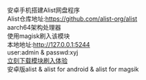 安卓手机搭建Alist网盘程序<br>
Alist仓库地址:https://github.com/alist-org/alist<br>
aarch64架构处理器</br>
使用magisk刷入该模块<br>
本地地址:http://127.0.0.1:5244<br>
user:admin & passwd:xyj<br>
<a href="http://blog.xyj1.eu.org/share/alistformagisk.html">立刻下载模块刷入体验</a><br>
安卓版alist & alist for android & alist for magsik
